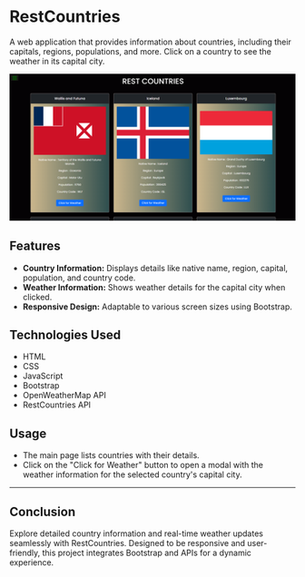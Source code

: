 # RestCountries

A web application that provides information about countries, including their capitals, regions, populations, and more. Click on a country to see the weather in its capital city.

![RestCountries Preview](Demo_Page.png)

## Features

- **Country Information:** Displays details like native name, region, capital, population, and country code.
- **Weather Information:** Shows weather details for the capital city when clicked.
- **Responsive Design:** Adaptable to various screen sizes using Bootstrap.

## Technologies Used

- HTML
- CSS
- JavaScript
- Bootstrap
- OpenWeatherMap API
- RestCountries API

## Usage

- The main page lists countries with their details.
- Click on the "Click for Weather" button to open a modal with the weather information for the selected country's capital city.

---
## Conclusion

Explore detailed country information and real-time weather updates seamlessly with RestCountries. Designed to be responsive and user-friendly, this project integrates Bootstrap and APIs for a dynamic experience.

